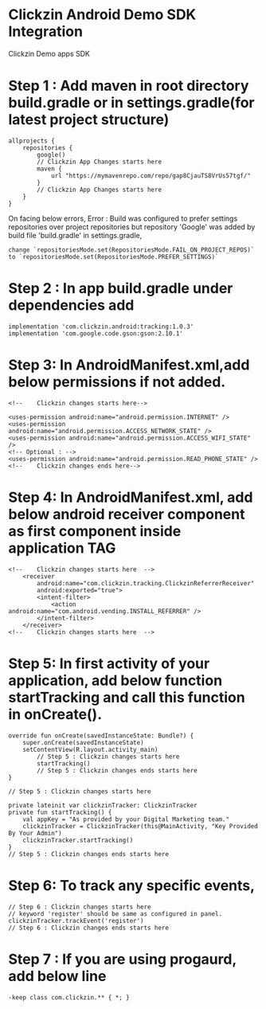 # Clickzin Android Demo SDK Integration

Clickzin Demo apps SDK

# Step 1 : Add maven in root directory build.gradle or in settings.gradle(for latest project structure)

    allprojects { 
        repositories { 
            google()
            // Clickzin App Changes starts here
            maven { 
                url "https://mymavenrepo.com/repo/gap8CjauTS8VrUs57tgf/"
            }
            // Clickzin App Changes starts here
        }
    }

On facing below errors,
Error : Build was configured to prefer settings repositories over project repositories but
repository 'Google' was added by build file 'build.gradle' in settings.gradle,

    change `repositoriesMode.set(RepositoriesMode.FAIL_ON_PROJECT_REPOS)`
    to `repositoriesMode.set(RepositoriesMode.PREFER_SETTINGS)`

# Step 2 : In app build.gradle under dependencies add

    implementation 'com.clickzin.android:tracking:1.0.3'
    implementation 'com.google.code.gson:gson:2.10.1'

# Step 3: In AndroidManifest.xml,add below permissions if not added.

    <!--    Clickzin changes starts here-->

    <uses-permission android:name="android.permission.INTERNET" />
    <uses-permission android:name="android.permission.ACCESS_NETWORK_STATE" />
    <uses-permission android:name="android.permission.ACCESS_WIFI_STATE" />
    <!-- Optional : -->
    <uses-permission android:name="android.permission.READ_PHONE_STATE" />
    <!--    Clickzin changes ends here-->

# Step 4: In AndroidManifest.xml, add below android receiver component as first component inside application TAG

    <!--    Clickzin changes starts here  -->
        <receiver
            android:name="com.clickzin.tracking.ClickzinReferrerReceiver"
            android:exported="true">
            <intent-filter>
                <action android:name="com.android.vending.INSTALL_REFERRER" />
            </intent-filter>
        </receiver>
    <!--    Clickzin changes starts here  -->

# Step 5: In first activity of your application, add below function startTracking and call this  function in onCreate().

    override fun onCreate(savedInstanceState: Bundle?) {
        super.onCreate(savedInstanceState)
        setContentView(R.layout.activity_main)
            // Step 5 : Clickzin changes starts here
            startTracking()
            // Step 5 : Clickzin changes ends starts here
    }

    // Step 5 : Clickzin changes starts here

    private lateinit var clickzinTracker: ClickzinTracker
    private fun startTracking() {
        val appKey = "As provided by your Digital Marketing team."
        clickzinTracker = ClickzinTracker(this@MainActivity, "Key Provided By Your Admin")
        clickzinTracker.startTracking()
    }
    // Step 5 : Clickzin changes ends starts here

# Step 6: To track any specific events,

    // Step 6 : Clickzin changes starts here
    // keyword 'register' should be same as configured in panel.
    clickzinTracker.trackEvent('register')
    // Step 6 : Clickzin changes ends starts here

# Step 7 : If you are using progaurd, add below line

    -keep class com.clickzin.** { *; }


